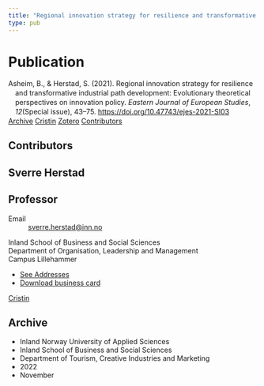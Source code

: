 ```yaml
---
title: "Regional innovation strategy for resilience and transformative industrial path development: Evolutionary theoretical perspectives on innovation policy"
type: pub
---
```

<h1>Publication</h1>
<article id="csl-bib-container-473LAC7U" class="csl-bib-container">
  <div class="csl-bib-body" style="line-height: 1.35; padding-left: 1em; text-indent:-1em;">
  <div class="csl-entry">Asheim, B., &amp; Herstad, S. (2021). Regional innovation strategy for resilience and transformative industrial path development: Evolutionary theoretical perspectives on innovation policy. <i>Eastern Journal of European Studies</i>, <i>12</i>(Special issue), 43&#x2013;75. <a href="https://doi.org/10.47743/ejes-2021-SI03">https://doi.org/10.47743/ejes-2021-SI03</a></div>
</div>
  <div class="csl-bib-buttons">
    <a href="#taxonomy-article-473LAC7U" class="csl-bib-button">Archive</a>
    <a href="https://app.cristin.no/results/show.jsf?id=2073791" alt="Cristin URL" class="csl-bib-button">Cristin</a>
    <a href="http://zotero.org/groups/5022929/items/473LAC7U" alt="Zotero URL" class="csl-bib-button">Zotero</a>
    <a href="#contributors-article-473LAC7U" class="csl-bib-button">Contributors</a>
  </div>
  <div id="csl-bib-meta-container-473LAC7U"></div>
</article>
<div id="csl-bib-meta-473LAC7U" class="csl-bib-meta">
  <article id="contributors-article-473LAC7U" class="contributors-article">
    <h1>Contributors</h1>
    <div class="personas">
<div class="vrtx-hinn-person-card">
<div class="photo">
<i class="lar la-user-circle missing-person"></i>
</div>
<div class="info">
<hgroup><h1>Sverre Herstad</h1>
<h2>Professor</h2>
</hgroup><dl>
<dt>Email</dt>
<dd>
<a href="mailto:sverre.herstad@inn.no">sverre.herstad@inn.no</a>
</dd>
</dl>
<p>
Inland School of Business and Social Sciences<br>
Department of Organisation, Leadership and Management<br>
Campus Lillehammer
</p>
<ul class="vrtx-hinn-links">
<li><a href="https://www.inn.no/english/find-an-employee/sverre-herstad.html#vrtx-hinn-addresses">See Addresses</a></li>
<li><a href="https://www.inn.no/english/find-an-employee/sverre-herstad.html?vrtx=vcf">Download business card</a></li>
</ul>
</div>
</div>
<a href="https://app.cristin.no/persons/show.jsf?id=13858" alt="Cristin URL" class="personas-cristin">Cristin</a>
</div>
  </article>
  <article id="taxonomy-article-473LAC7U" class="taxonomy-article">
    <h1>Archive</h1>
    <ul>
      <li>Inland Norway University of Applied Sciences</li>
      <li>Inland School of Business and Social Sciences</li>
      <li>Department of Tourism, Creative Industries and Marketing</li>
      <li>2022</li>
      <li>November</li>
    </ul>
  </article>
</div>
